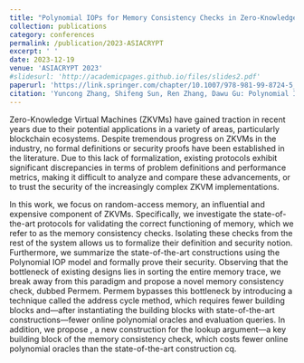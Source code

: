 ```yaml
---
title: "Polynomial IOPs for Memory Consistency Checks in Zero-Knowledge Virtual Machines"
collection: publications
category: conferences
permalink: /publication/2023-ASIACRYPT
excerpt: ' '
date: 2023-12-19
venue: 'ASIACRYPT 2023'
#slidesurl: 'http://academicpages.github.io/files/slides2.pdf'
paperurl: 'https://link.springer.com/chapter/10.1007/978-981-99-8724-5_4'
citation: 'Yuncong Zhang, Shifeng Sun, Ren Zhang, Dawu Gu: Polynomial IOPs for Memory Consistency Checks in Zero-Knowledge Virtual Machines. ASIACRYPT (2) 2023: 111-141'
---
```


Zero-Knowledge Virtual Machines (ZKVMs) have gained traction in recent years due to their potential applications in a variety of areas, particularly blockchain ecosystems. Despite tremendous progress on ZKVMs in the industry, no formal definitions or security proofs have been established in the literature. Due to this lack of formalization, existing protocols exhibit significant discrepancies in terms of problem definitions and performance metrics, making it difficult to analyze and compare these advancements, or to trust the security of the increasingly complex ZKVM implementations.

In this work, we focus on random-access memory, an influential and expensive component of ZKVMs. Specifically, we investigate the state-of-the-art protocols for validating the correct functioning of memory, which we refer to as the memory consistency checks. Isolating these checks from the rest of the system allows us to formalize their definition and security notion. Furthermore, we summarize the state-of-the-art constructions using the Polynomial IOP model and formally prove their security. Observing that the bottleneck of existing designs lies in sorting the entire memory trace, we break away from this paradigm and propose a novel memory consistency check, dubbed Permem.  Permem bypasses this bottleneck by introducing a technique called the address cycle method, which requires fewer building blocks and—after instantiating the building blocks with state-of-the-art constructions—fewer online polynomial oracles and evaluation queries. In addition, we propose , a new construction for the lookup argument—a key building block of the memory consistency check, which costs fewer online polynomial oracles than the state-of-the-art construction cq.
